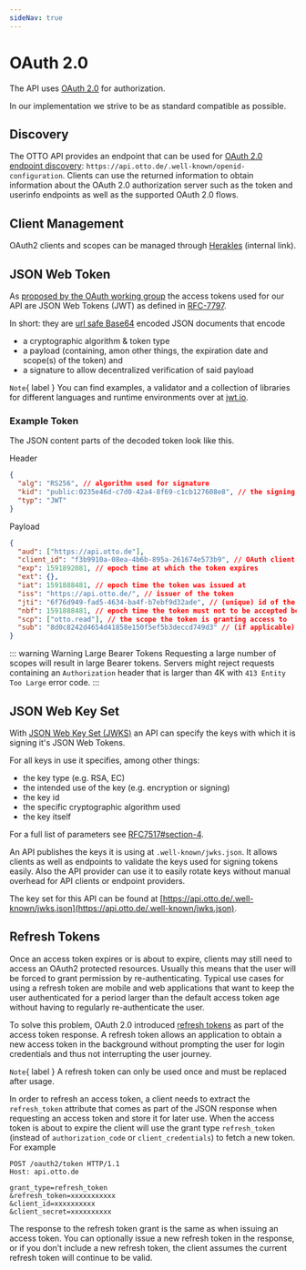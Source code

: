```yaml
---
sideNav: true
---
```


# OAuth 2.0

The API uses [OAuth 2.0](https://oauth.net/2/) for authorization.

In our implementation we strive to be as standard compatible as possible.

## Discovery

The OTTO API provides an endpoint that can be used for [OAuth 2.0 endpoint discovery](https://tools.ietf.org/html/draft-ietf-oauth-discovery-06): `https://api.otto.de/.well-known/openid-configuration`. Clients can use the returned
information to obtain information about the OAuth 2.0 authorization server such as the token and userinfo endpoints as well as the supported OAuth 2.0 flows.

## Client Management

OAuth2 clients and scopes can be managed through [Herakles](https://auth.live.shozu.cloud.otto.de/herakles) (internal link).

## JSON Web Token

As [proposed by the OAuth working group](https://tools.ietf.org/html/draft-ietf-oauth-access-token-jwt-07) the access tokens used for our API are JSON Web Tokens (JWT) as defined in [RFC-7797](https://tools.ietf.org/html/rfc7797).

In short: they are [url safe Base64](https://tools.ietf.org/html/rfc4648#section-5) encoded JSON documents that encode

- a cryptographic algorithm & token type
- a payload (containing, amon other things, the expiration date and scope(s) of the token) and
- a signature to allow decentralized verification of said payload

`Note`{ label } You can find examples, a validator and a collection of libraries for different languages and runtime environments over at [jwt.io](https://jwt.io/).

### Example Token

The JSON content parts of the decoded token look like this.

Header

```json
{
  "alg": "RS256", // algorithm used for signature
  "kid": "public:0235e46d-c7d0-42a4-8f69-c1cb127608e8", // the signing key id
  "typ": "JWT"
}
```

Payload

```json
{
  "aud": ["https://api.otto.de"],
  "client_id": "f3b9910a-08ea-4b6b-895a-261674e573b9", // OAuth client id that requested the token
  "exp": 1591892081, // epoch time at which the token expires
  "ext": {},
  "iat": 1591888481, // epoch time the token was issued at
  "iss": "https://api.otto.de/", // issuer of the token
  "jti": "6f76d949-fad5-4634-ba4f-b7ebf9d32ade", // (unique) id of the token itself
  "nbf": 1591888481, // epoch time the token must not to be accepted before
  "scp": ["otto.read"], // the scope the token is granting access to
  "sub": "8d0c8242d4654d41858e150f5ef5b3deccd749d3" // (if applicable) the subject of the token, in this case a customer
}
```

::: warning Warning Large Bearer Tokens
Requesting a large number of scopes will result in large Bearer tokens. Servers might reject requests containing an `Authorization` header that is 
larger than 4K with `413 Entity Too Large` error code.
:::

## JSON Web Key Set

With [JSON Web Key Set (JWKS)](https://tools.ietf.org/html/rfc7517) an API can specify the keys with which it is signing it's JSON Web Tokens.

For all keys in use it specifies, among other things:

- the key type (e.g. RSA, EC)
- the intended use of the key (e.g. encryption or signing)
- the key id
- the specific cryptographic algorithm used
- the key itself

For a full list of parameters see [RFC7517#section-4](https://tools.ietf.org/html/rfc7517#section-4).

An API publishes the keys it is using at `.well-known/jwks.json`. It allows clients as well as endpoints to validate the keys used for signing tokens easily. Also the API provider can use it to easily rotate keys without manual overhead for API clients or endpoint providers.

The key set for this API can be found at [https://api.otto.de/.well-known/jwks.json](https://api.otto.de/.well-known/jwks.json).

## Refresh Tokens

Once an access token expires or is about to expire, clients may still need to access an OAuth2 protected resources. Usually this means
that the user will be forced to grant permission by re-authenticating. Typical use cases for using a refresh token are mobile and web applications that want to keep the user authenticated for a period larger than the default access token age without having to regularly re-authenticate the user.

To solve this problem, OAuth 2.0 introduced [refresh tokens](https://tools.ietf.org/html/rfc6749#section-1.5) as part of the access token response. A refresh token allows an application to obtain a new access token in the background without prompting the user for login credentials and thus not interrupting the user journey.

`Note`{ label } A refresh token can only be used once and must be replaced after usage.

In order to refresh an access token, a client needs to extract the `refresh_token` attribute that comes as part of the JSON response when requesting an access token and store it for later use. When the access token is about to expire the client will use the grant type `refresh_token` (instead of `authorization_code` or `client_credentials`) to fetch a new token. For example

```
POST /oauth2/token HTTP/1.1
Host: api.otto.de

grant_type=refresh_token
&refresh_token=xxxxxxxxxxx
&client_id=xxxxxxxxxx
&client_secret=xxxxxxxxxx
```

The response to the refresh token grant is the same as when issuing an access token. You can optionally issue a new refresh token in the response, or if you don’t include a new refresh token, the client assumes the current refresh token will continue to be valid.

